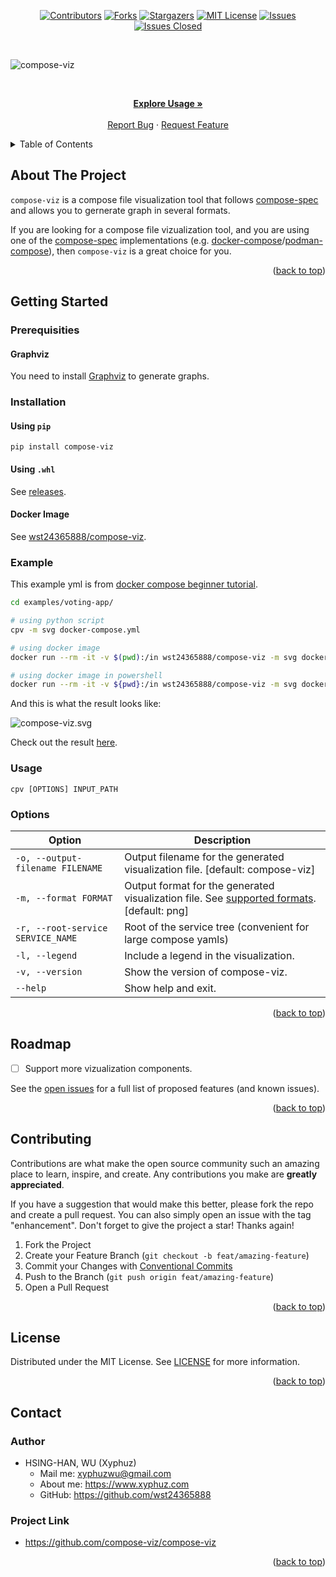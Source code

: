 <div id="top"></div>

<!-- PROJECT SHIELDS -->

[<div align="center"> ![Contributors][contributors-shield]][contributors-url]
[![Forks][forks-shield]][forks-url]
[![Stargazers][stars-shield]][stars-url]
[![MIT License][license-shield]][license-url]
[![Issues][issues-shield]][issues-url]
[![Issues Closed][issues-closed-shield]</div>][issues-closed-url]

<br />

<!-- PROJECT LOGO -->

![compose-viz](https://socialify.git.ci/compose-viz/compose-viz/image?description=1&font=KoHo&name=1&owner=1&pattern=Circuit%20Board&theme=Light)

<br />
<div align="center">
<p align="center">
    <a href="https://github.com/compose-viz/compose-viz#usage"><strong>Explore Usage »</strong></a>
    <br />
    <br />
    <a href="https://github.com/compose-viz/compose-viz/issues">Report Bug</a>
    ·
    <a href="https://github.com/compose-viz/compose-viz/issues">Request Feature</a>
  </p>
</div>

<!-- TABLE OF CONTENTS -->

<details>
  <summary>Table of Contents</summary>
  <ol>
    <li>
      <a href="#about-the-project">About The Project</a>
    </li>
    <li>
      <a href="#getting-started">Getting Started</a>
      <ul>
        <li><a href="#prerequisities">Prerequisities</a></li>
        <li><a href="#installation">Installation</a></li>
        <li><a href="#example">Example</a></li>
        <li><a href="#usage">Usage</a></li>
        <li><a href="#options">Options</a></li>
      </ul>
    </li>
    <li><a href="#roadmap">Roadmap</a></li>
    <li><a href="#contributing">Contributing</a></li>
    <li><a href="#license">License</a></li>
    <li><a href="#contact">Contact</a></li>
  </ol>
</details>

<!-- ABOUT THE PROJECT -->

## About The Project

`compose-viz` is a compose file visualization tool that follows [compose-spec](https://github.com/compose-spec/compose-spec/blob/master/spec.md) and allows you to gernerate graph in several formats.

If you are looking for a compose file vizualization tool, and you are using one of the [compose-spec](https://github.com/compose-spec/compose-spec/blob/master/spec.md) implementations (e.g. [docker-compose](https://github.com/docker/compose)/[podman-compose](https://github.com/containers/podman-compose)), then `compose-viz` is a great choice for you. 

<p align="right">(<a href="#top">back to top</a>)</p>

<!-- GETTING STARTED -->

## Getting Started

### Prerequisities

#### Graphviz

You need to install [Graphviz](https://graphviz.org/download/) to generate graphs.

### Installation

#### Using `pip`

```
pip install compose-viz
```

#### Using `.whl`

See [releases](https://github.com/compose-viz/compose-viz/releases).

#### Docker Image

See [wst24365888/compose-viz](https://hub.docker.com/r/wst24365888/compose-viz/tags).

### Example

This example yml is from [docker compose beginner tutorial](https://github.com/docker/labs/blob/master/beginner/chapters/votingapp.md).

```bash
cd examples/voting-app/

# using python script
cpv -m svg docker-compose.yml

# using docker image
docker run --rm -it -v $(pwd):/in wst24365888/compose-viz -m svg docker-compose.yml

# using docker image in powershell
docker run --rm -it -v ${pwd}:/in wst24365888/compose-viz -m svg docker-compose.yml
```

And this is what the result looks like:

![compose-viz.svg](https://github.com/compose-viz/compose-viz/blob/main/examples/voting-app/compose-viz.svg)

Check out the result [here](https://github.com/compose-viz/compose-viz/blob/main/examples/voting-app).

### Usage

`cpv [OPTIONS] INPUT_PATH`

### Options

| Option                           | Description                                                                                                                                                                         |
|----------------------------------|-------------------------------------------------------------------------------------------------------------------------------------------------------------------------------------|
| `-o, --output-filename FILENAME` | Output filename for the generated visualization file. [default: compose-viz]                                                                                                        |
| `-m, --format FORMAT`            | Output format for the generated visualization file. See [supported formats](https://github.com/compose-viz/compose-viz/blob/main/compose_viz/models/viz_formats.py). [default: png] |
| `-r, --root-service SERVICE_NAME` | Root of the service tree (convenient for large compose yamls)                                                                                                                       |
| `-l, --legend`                   | Include a legend in the visualization.                                                                                                                                              |
| `-v, --version`                  | Show the version of compose-viz.                                                                                                                                                    |
| `--help`                         | Show help and exit.                                                                                                                                                                 |

<p align="right">(<a href="#top">back to top</a>)</p>

<!-- ROADMAP -->

## Roadmap

- [ ] Support more vizualization components.

See the [open issues](https://github.com/compose-viz/compose-viz/issues)
for a full list of proposed features (and known issues).

<p align="right">(<a href="#top">back to top</a>)</p>

<!-- CONTRIBUTING -->

## Contributing

Contributions are what make the open source community such an amazing place to
learn, inspire, and create. Any contributions you make are **greatly
appreciated**.

If you have a suggestion that would make this better, please fork the repo and
create a pull request. You can also simply open an issue with the tag
"enhancement". Don't forget to give the project a star! Thanks again!

1. Fork the Project
2. Create your Feature Branch (`git checkout -b feat/amazing-feature`)
3. Commit your Changes with
   [Conventional Commits](https://www.conventionalcommits.org/en/v1.0.0/)
4. Push to the Branch (`git push origin feat/amazing-feature`)
5. Open a Pull Request

<p align="right">(<a href="#top">back to top</a>)</p>

<!-- LICENSE -->

## License

Distributed under the MIT License. See
[LICENSE](https://github.com/compose-viz/compose-viz/blob/main/LICENSE)
for more information.

<p align="right">(<a href="#top">back to top</a>)</p>

<!-- CONTACT -->

## Contact

### Author

- HSING-HAN, WU (Xyphuz)
  - Mail me: xyphuzwu@gmail.com
  - About me: <https://www.xyphuz.com>
  - GitHub: <https://github.com/wst24365888>

### Project Link

- <https://github.com/compose-viz/compose-viz>

<p align="right">(<a href="#top">back to top</a>)</p>

[contributors-shield]: https://img.shields.io/github/contributors/compose-viz/compose-viz.svg?style=for-the-badge
[contributors-url]: https://github.com/compose-viz/compose-viz/graphs/contributors
[forks-shield]: https://img.shields.io/github/forks/compose-viz/compose-viz.svg?style=for-the-badge
[forks-url]: https://github.com/compose-viz/compose-viz/network/members
[stars-shield]: https://img.shields.io/github/stars/compose-viz/compose-viz.svg?style=for-the-badge
[stars-url]: https://github.com/compose-viz/compose-viz/stargazers
[issues-shield]: https://img.shields.io/github/issues/compose-viz/compose-viz.svg?style=for-the-badge
[issues-url]: https://github.com/compose-viz/compose-viz/issues
[issues-closed-shield]: https://img.shields.io/github/issues-closed/compose-viz/compose-viz.svg?style=for-the-badge
[issues-closed-url]: https://github.com/compose-viz/compose-viz/issues?q=is%3Aissue+is%3Aclosed
[license-shield]: https://img.shields.io/github/license/compose-viz/compose-viz.svg?style=for-the-badge
[license-url]: https://github.com/compose-viz/compose-viz/blob/main/LICENSE
